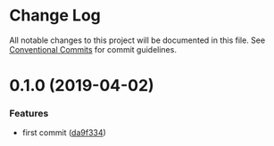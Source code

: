 # Change Log

All notable changes to this project will be documented in this file.
See [Conventional Commits](https://conventionalcommits.org) for commit guidelines.

# 0.1.0 (2019-04-02)


### Features

* first commit ([da9f334](https://github.com/yisraelx/ganux/commit/da9f334))
